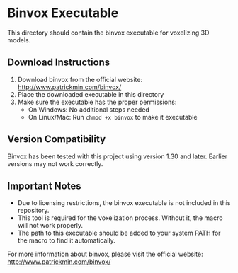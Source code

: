 # Binvox Executable

This directory should contain the binvox executable for voxelizing 3D models.

## Download Instructions

1. Download binvox from the official website: http://www.patrickmin.com/binvox/
2. Place the downloaded executable in this directory
3. Make sure the executable has the proper permissions:
   - On Windows: No additional steps needed
   - On Linux/Mac: Run `chmod +x binvox` to make it executable

## Version Compatibility

Binvox has been tested with this project using version 1.30 and later. Earlier versions may not work correctly.

## Important Notes

- Due to licensing restrictions, the binvox executable is not included in this repository.
- This tool is required for the voxelization process. Without it, the macro will not work properly.
- The path to this executable should be added to your system PATH for the macro to find it automatically.

For more information about binvox, please visit the official website: http://www.patrickmin.com/binvox/
